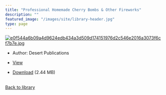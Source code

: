```yaml
---
title: "Professional Homemade Cherry Bombs & Other Fireworks"
description: ""
featured_image: "/images/site/library-header.jpg"
type: page
---
```


<a href="https://drive.google.com/uc?export=view&id=1c6xGjmhRKlDfu665WerB25UhLToloAGP" target="_blank">![e0f544a6b09a4d9624edb434a3d509d174151976d2c546e2016a3073f6cf7b7e.jpg](https://drive.google.com/uc?export=view&id=1jn_I-SSreJG1u2FbDCVnP5_1P-zG-nWT)</a>
* Author: Desert Publications
* <a href="https://drive.google.com/uc?export=view&id=1c6xGjmhRKlDfu665WerB25UhLToloAGP" target="_blank">View</a>

* [Download](https://drive.google.com/uc?export=download&id=1c6xGjmhRKlDfu665WerB25UhLToloAGP) (2.44 MB)

<br />[Back to library](/library/)
